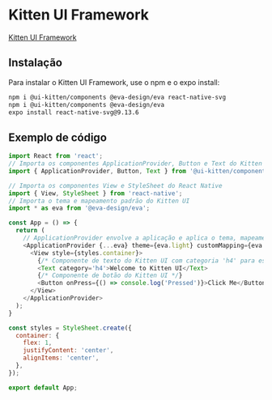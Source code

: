 # Kitten UI Framework
[Kitten UI Framework](https://akveo.github.io/react-native-ui-kitten/)


## Instalação
Para instalar o Kitten UI Framework, use o npm e o expo install:

```bash
npm i @ui-kitten/components @eva-design/eva react-native-svg
npm i @ui-kitten/components @eva-design/eva
expo install react-native-svg@9.13.6
```

## Exemplo de código
```javascript
import React from 'react';
// Importa os componentes ApplicationProvider, Button e Text do Kitten UI
import { ApplicationProvider, Button, Text } from '@ui-kitten/components';

// Importa os componentes View e StyleSheet do React Native
import { View, StyleSheet } from 'react-native';
// Importa o tema e mapeamento padrão do Kitten UI
import * as eva from '@eva-design/eva';

const App = () => {
  return (
    // ApplicationProvider envolve a aplicação e aplica o tema, mapeamento e ícones definidos
    <ApplicationProvider {...eva} theme={eva.light} customMapping={eva.mapping}>
      <View style={styles.container}>
        {/* Componente de texto do Kitten UI com categoria 'h4' para estilo de cabeçalho */}
        <Text category='h4'>Welcome to Kitten UI</Text>
        {/* Componente de botão do Kitten UI */}
        <Button onPress={() => console.log('Pressed')}>Click Me</Button>
      </View>
    </ApplicationProvider>
  );
}

const styles = StyleSheet.create({
  container: {
    flex: 1, 
    justifyContent: 'center',
    alignItems: 'center', 
  },
});

export default App;

```
